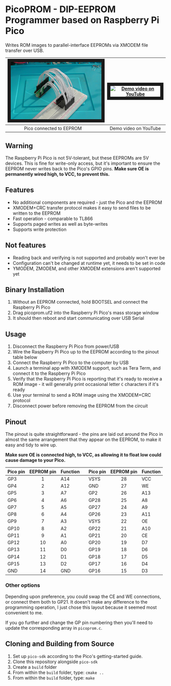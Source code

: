 PicoPROM - DIP-EEPROM Programmer based on Raspberry Pi Pico
===========================================================

Writes ROM images to parallel-interface EEPROMs via XMODEM file transfer over USB.

| <img src="doc/picoprom_photo.jpg" alt="Pico and EEPROM connected together" width="320" height="180" border="10" /> | | <a href="http://www.youtube.com/watch?feature=player_embedded&v=Vp6lCNkH-zw" target="_blank"><img src="http://img.youtube.com/vi/Vp6lCNkH-zw/0.jpg" alt="Demo video on YouTube" width="240" height="180" border="10" /></a> |
|:----:|----|:----:|
| Pico connected to EEPROM | | Demo video on YouTube |

Warning
-------
The Raspberry Pi Pico is not 5V-tolerant, but these EEPROMs are 5V devices.
This is fine for write-only access, but it's important to ensure the EEPROM
never writes back to the Pico's GPIO pins.  **Make sure OE is permanently wired
high, to VCC, to prevent this.**

Features
--------

* No additional components are required - just the Pico and the EEPROM
* XMODEM+CRC transfer protocol makes it easy to send files to be written to the EEPROM
* Fast operation - comparable to TL866
* Supports paged writes as well as byte-writes
* Supports write protection

Not features
------------
* Reading back and verifying is not supported and probably won't ever be
* Configuration can't be changed at runtime yet, it needs to be set in code
* YMODEM, ZMODEM, and other XMODEM extensions aren't supported yet

Binary Installation
-------------------
1. Without an EEPROM connected, hold BOOTSEL and connect the Raspberry Pi Pico
2. Drag picoprom.uf2 into the Raspberry Pi Pico's mass storage window
3. It should then reboot and start communicating over USB Serial

Usage
-----
1. Disconnect the Raspberry Pi Pico from power/USB
2. Wire the Raspberry Pi Pico up to the EEPROM according to the pinout table below
3. Connect the Raspberry Pi Pico to the computer by USB
4. Launch a terminal app with XMODEM support, such as Tera Term, and connect it to the Raspberry Pi Pico
5. Verify that the Raspberry Pi Pico is reporting that it's ready to receive a ROM image - it will generally print occasional letter `C` characters if it's ready
6. Use your terminal to send a ROM image using the XMODEM+CRC protocol
7. Disconnect power before removing the EEPROM from the circuit

Pinout
------
The pinout is quite straightforward - the pins are laid out around the Pico in almost 
the same arrangement that they appear on the EEPROM, to make it easy and tidy to wire up.

**Make sure OE is connected high, to VCC, as allowing it to float low could cause damage to your Pico.**

| Pico pin | EEPROM pin | Function |      | Pico pin | EEPROM pin | Function |
| -------- |:----------:| -------- | ---- | -------- |:----------:| -------- |
| GP3      | 1  | A14    | | VSYS     | 28 | VCC    |
| GP4      | 2  | A12    | | GND      | 27 | WE     |
| GP5      | 3  | A7     | | GP2      | 26 | A13    |
| GP6      | 4  | A6     | | GP28     | 25 | A8     |
| GP7      | 5  | A5     | | GP27     | 24 | A9     |
| GP8      | 6  | A4     | | GP26     | 23 | A11    |
| GP9      | 7  | A3     | | VSYS     | 22 | OE     |
| GP10     | 8  | A2     | | GP22     | 21 | A10    |
| GP11     | 9  | A1     | | GP21     | 20 | CE     |
| GP12     | 10 | A0     | | GP20     | 19 | D7     |
| GP13     | 11 | D0     | | GP19     | 18 | D6     |
| GP14     | 12 | D1     | | GP18     | 17 | D5     |
| GP15     | 13 | D2     | | GP17     | 16 | D4     |
| GND      | 14 | GND    | | GP16     | 15 | D3     |


### Other options

Depending upon preference, you could swap the CE and WE connections, or connect
them both to GP21.  It doesn't make any difference to the programming
operation, I just chose this layout because it seemed most convenient to me.

If you go further and change the GP pin numbering then you'll need to update
the corresponding array in `picoprom.c`.

Cloning and Building from Source
--------------------------------
1. Set up `pico-sdk` according to the Pico's getting-started guide.
2. Clone this repository alongside `pico-sdk`
3. Create a `build` folder
4. From within the `build` folder, type: `cmake ..`
5. From within the `build` folder, type: `make`

